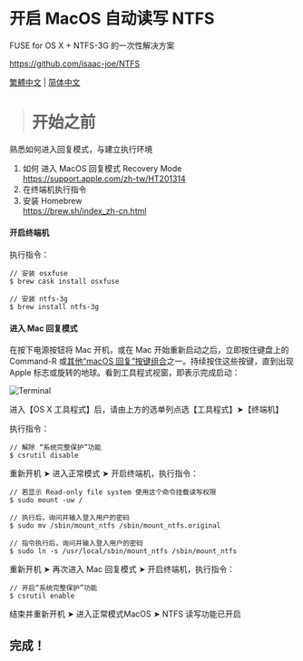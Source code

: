 # 开启 MacOS 自动读写 NTFS

FUSE for OS X + NTFS-3G 的一次性解决方案

https://github.com/isaac-joe/NTFS


[繁體中文](https://github.com/isaac-joe/NTFS/blob/master/README.md) | [简体中文](https://github.com/isaac-joe/NTFS/blob/master/README-zhcn.md)


> # 开始之前

熟悉如何进入回复模式，与建立执行环境

1. 如何 进入 MacOS 回复模式 Recovery Mode   
https://support.apple.com/zh-tw/HT201314
2. 在终端机执行指令
3. 安装 Homebrew  
https://brew.sh/index_zh-cn.html

#### 开启终端机

执行指令：


```
// 安装 osxfuse
$ brew cask install osxfuse

// 安装 ntfs-3g
$ brew install ntfs-3g
```

#### 进入 Mac 回复模式

在按下电源按钮将 Mac 开机，或在 Mac 开始重新启动之后，立即按住键盘上的 Command-R 或[其他“macOS 回复”按键组合](https://support.apple.com/zh-cn/HT204904)之一。持续按住这些按键，直到出现 Apple 标志或旋转的地球。看到工具程式视窗，即表示完成启动：

![Terminal](https://github.com/isaac-joe/NTFS/blob/master/images/terminal.png?raw=true)

进入【OS X 工具程式】后，请由上方的选单列点选【工具程式】➤【终端机】

执行指令：

```
// 解除 “系统完整保护”功能
$ csrutil disable
```

重新开机 ➤ 进入正常模式 ➤ 开启终端机，执行指令：

```
// 若显示 Read-only file system 使用这个命令挂载读写权限
$ sudo mount -uw /

// 执行后，询问并输入登入用户的密码
$ sudo mv /sbin/mount_ntfs /sbin/mount_ntfs.original

// 指令执行后，询问并输入登入用户的密码
$ sudo ln -s /usr/local/sbin/mount_ntfs /sbin/mount_ntfs
```

重新开机 ➤ 再次进入 Mac 回复模式 ➤ 开启终端机，执行指令：

```
// 开启“系统完整保护”功能
$ csrutil enable
```

结束并重新开机 ➤ 进入正常模式MacOS ➤ NTFS 读写功能已开启

## 完成！

